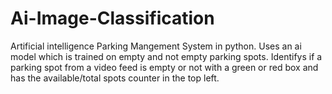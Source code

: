 # Ai-Image-Classification
Artificial intelligence Parking Mangement System in python.
Uses an ai model which is trained on empty and not empty parking spots.
Identifys if a parking spot from a video feed is empty or not with a green or red box and has the available/total spots counter in the top left.
